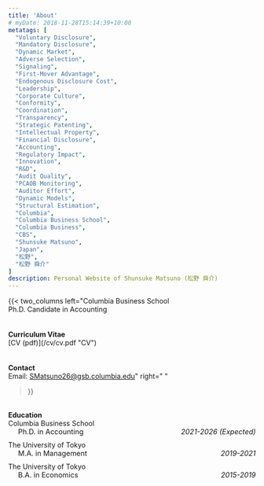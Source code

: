 ```yaml
---
title: 'About'
# myDate: 2018-11-28T15:14:39+10:00
metatags: [
  "Voluntary Disclosure",
  "Mandatory Disclosure",
  "Dynamic Market",
  "Adverse Selection",
  "Signaling",
  "First-Mover Advantage",
  "Endogenous Disclosure Cost",
  "Leadership",
  "Corporate Culture",
  "Conformity",
  "Coordination",
  "Transparency",
  "Strategic Patenting",
  "Intellectual Property",
  "Financial Disclosure",
  "Accounting",
  "Regulatory Impact",
  "Innovation",
  "R&D",
  "Audit Quality",
  "PCAOB Monitoring",
  "Auditor Effort",
  "Dynamic Models",
  "Structural Estimation",
  "Columbia",
  "Columbia Business School",
  "Columbia Business",
  "CBS",
  "Shunsuke Matsuno",
  "Japan",
  "松野",
  "松野 舜介"
]
description: Personal Website of Shunsuke Matsuno (松野 舜介)
---
```


 <!-- ![Resize](images/monster_logo.jpg?width=200&quality=100) -->

<!-- With picture -->
<!-- {{< two_columns
    left="Columbia Business School<br>Ph.D. Candidate in Accounting<br><br><br>**Curriculum Vitae**<br>[CV (pdf)](/cv/cv.pdf \"CV\")<br><br><br>**Contact**<br>Email: <SMatsuno26@gsb.columbia.edu>"
    right="![Resize](images/04_6.jpg?width=170&quality=100)"
>}} -->

{{< two_columns
    left="Columbia Business School<br>Ph.D. Candidate in Accounting<br><br><br>**Curriculum Vitae**<br>[CV (pdf)](/cv/cv.pdf \"CV\")<br><br><br>**Contact**<br>Email: <SMatsuno26@gsb.columbia.edu>"
    right=" "
>}}

<br>

<!-- Education -->
<p style="text-align:left; margin: 0; padding: 0;">
  <b>Education</b>
</p>
<div style="margin-bottom: 10px;">
  <div>Columbia Business School</div>
  <div style="display: flex; justify-content: space-between; margin-left: 20px;">
    <div style="font-size: 0.9rem;">Ph.D. in Accounting</div>
    <div style="font-size: 0.9rem;"><i>2021-2026 (Expected)</i></div>
  </div>
</div>
<div style="margin-bottom: 10px;">
  <div>The University of Tokyo</div>
  <div style="display: flex; justify-content: space-between; margin-left: 20px;">
    <div style="font-size: 0.9rem;">M.A. in Management</div>
    <div style="font-size: 0.9rem;"><i>2019-2021</i></div>
  </div>
</div>
<div style="margin-bottom: 10px;">
  <div>The University of Tokyo</div>
  <div style="display: flex; justify-content: space-between; margin-left: 20px;">
    <div style="font-size: 0.9rem;">B.A. in Economics</div>
    <div style="font-size: 0.9rem;"><i>2015-2019</i></div>
  </div>
</div>

<br>

 <!-- ![picture](images/lake.jpg?width=500&quality=100#center) -->
 <!-- ![picture](images/bridge.jpg?width=400&quality=100) -->


<div style="display:none;">[link](https://academics.business.columbia.edu/node/1573)</div>
